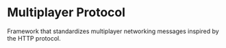 # Multiplayer Protocol

Framework that standardizes multiplayer networking messages inspired by the HTTP protocol.
